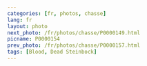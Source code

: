 ```yaml
---
categories: [fr, photos, chasse]
lang: fr
layout: photo
next_photo: /fr/photos/chasse/P0000149.html
picname: P0000154
prev_photo: /fr/photos/chasse/P0000157.html
tags: [Blood, Dead Steinbock]
---
```

